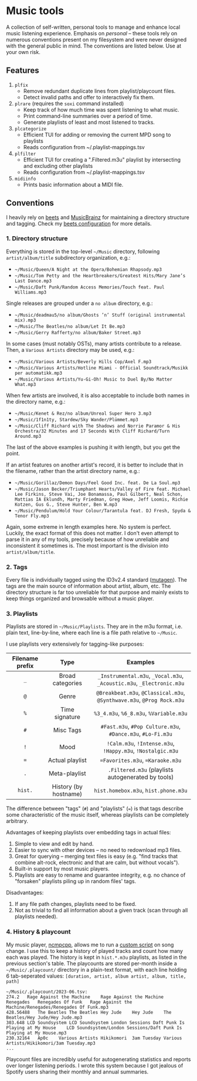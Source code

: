 # Music tools

A collection of self-written, personal tools to manage and enhance local music
listening experience. Emphasis on *personal* – these tools rely on numerous
conventions present on my filesystem and were never designed with the general
public in mind. The conventions are listed below. Use at your own risk.

## Features

1. `plfix`
    - Remove redundant duplicate lines from playlist/playcount files.
    - Detect invalid paths and offer to interactively fix them.
2. `plrare` (requires the `soxi` command installed)
    - Keep track of how much time was spent listening to what music.
    - Print command-line summaries over a period of time.
    - Generate playlists of least and most listened to tracks.
3. `plcategorize`
    - Efficient TUI for adding or removing the current MPD song to playlists
    - Reads configuration from ~/.playlist-mappings.tsv
4. `plfilter`
    - Efficient TUI for creating a ".Filtered.m3u" playlist by intersecting and
      excluding other playlists
    - Reads configuration from ~/.playlist-mappings.tsv
5. `midiinfo`
    - Prints basic information about a MIDI file.

## Conventions

I heavily rely on [beets](https://beets.io/) and
[MusicBrainz](https://musicbrainz.org/) for maintaining a directory structure
and tagging. Check my [beets configuration](https://github.com/Randoragon/dotfiles/blob/master/beets/.config/beets/config.yaml)
for more details.

### 1. Directory structure

Everything is stored in the top-level `~/Music` directory, following
`artist/album/title` subdirectory organization, e.g.:

- `~/Music/Queen/A Night at the Opera/Bohemian Rhapsody.mp3`
- `~/Music/Tom Petty and the Heartbreakers/Greatest Hits/Mary Jane’s Last Dance.mp3`
- `~/Music/Daft Punk/Random Access Memories/Touch feat. Paul Williams.mp3`

Single releases are grouped under a `no album` directory, e.g.:

- `~/Music/deadmau5/no album/Ghosts ’n’ Stuff (original instrumental mix).mp3`
- `~/Music/The Beatles/no album/Let It Be.mp3`
- `~/Music/Gerry Rafferty/no album/Baker Street.mp3`

In some cases (must notably OSTs), many artists contribute to a release.
Then, a `Various Artists` directory may be used, e.g.:

- `~/Music/Various Artists/Beverly Hills Cop/Axel F.mp3`
- `~/Music/Various Artists/Hotline Miami - Official Soundtrack/Musikk per automatikk.mp3`
- `~/Music/Various Artists/Yu-Gi-Oh! Music to Duel By/No Matter What.mp3`

When few artists are involved, it is also acceptable to include both names in
the directory name, e.g.:

- `~/Music/Kenet & Rez/no album/Unreal Super Hero 3.mp3`
- `~/Music/1f1n1ty, Stardew/Sky Wander/Plümmet.mp3`
- `~/Music/Cliff Richard with The Shadows and Norrie Paramor & His Orchestra/32 Minutes and 17 Seconds With Cliff Richard/Turn Around.mp3`

The last of the above examples is pushing it with length, but you get the point.

If an artist features on another artist's record, it is better to include that
in the filename, rather than the artist directory name, e.g.:

- `~/Music/Gorillaz/Demon Days/Feel Good Inc. feat. De La Soul.mp3`
- `~/Music/Jason Becker/Triumphant Hearts/Valley of Fire feat. Michael Lee Firkins, Steve Vai, Joe Bonamassa, Paul Gilbert, Neal Schon, Mattias IA Eklundh, Marty Friedman, Greg Howe, Jeff Loomis, Richie Kotzen, Gus G., Steve Hunter, Ben W.mp3`
- `~/Music/Pendulum/Hold Your Colour/Tarantula feat. DJ Fresh, Spyda & Tenor Fly.mp3`

Again, some extreme in length examples here. No system is perfect. Luckily, the
exact format of this does not matter. I don't even attempt to parse it in any of
my tools, precisely because of how unreliable and inconsistent it sometimes is.
The most important is the division into `artist/album/title`.

### 2. Tags

Every file is individually tagged using the ID3v2.4 standard
([mutagen](https://pypi.org/project/mutagen/)). The tags are the main source of
information about artist, album, etc. The directory structure is far too
unreliable for that purpose and mainly exists to keep things organized and
browsable without a music player.

### 3. Playlists

Playlists are stored in `~/Music/Playlists`. They are in the m3u format, i.e.
plain text, line-by-line, where each line is a file path relative to `~/Music`.

I use playlists very extensively for tagging-like purposes:

Filename prefix | Type | Examples
:---: | :---: | :---:
`_` | Broad categories | `_Instrumental.m3u`, `_Vocal.m3u`, `_Acoustic.m3u`, `_Electronic.m3u`
`@` | Genre | `@Breakbeat.m3u`, `@Classical.m3u`, `@Synthwave.m3u`, `@Prog Rock.m3u`
`%` | Time signature | `%3_4.m3u`, `%6_8.m3u`, `%Variable.m3u`
`#` | Misc Tags | `#Fast.m3u`, `#Pop Culture.m3u`, `#Dance.m3u`, `#Lo-Fi.m3u`
`!` | Mood | `!Calm.m3u`, `!Intense.m3u`, `!Happy.m3u`, `!Nostalgic.m3u`
`=` | Actual playlist | `=Favorites.m3u`, `=Karaoke.m3u`
`.` | Meta-playlist | `.Filtered.m3u` (playlists autogenerated by tools)
`hist.` | History (by hostname) | `hist.homebox.m3u`, `hist.phone.m3u`

The difference between "tags" (`#`) and "playlists" (`=`) is that tags describe
some characteristic of the music itself, whereas playlists can be completely
arbitrary.

Advantages of keeping playlists over embedding tags in actual files:

1. Simple to view and edit by hand.
2. Easier to sync with other devices – no need to redownload mp3 files.
3. Great for querying – merging text files is easy (e.g. "find tracks that
   combine alt-rock, electronic and that are calm, but without vocals").
4. Built-in support by most music players.
5. Playlists are easy to rename and guarantee integrity, e.g. no chance of
   "forsaken" playlists piling up in random files' tags.

Disadvantages:

1. If any file path changes, playlists need to be fixed.
2. Not as trivial to find all information about a given track (scan through all
   playlists needed).

### 4. History & playcount

My music player, [ncmpcpp](https://github.com/ncmpcpp/ncmpcpp), allows me to run
a [custom script](https://github.com/Randoragon/dotfiles/blob/master/scripts/.scripts/ncmpcpp-song-change.sh) on song change. I use this to keep a history of played tracks
and count how many each was played. The history is kept in `hist.*.m3u` playlists,
as listed in the previous section's table. The playcounts are stored per-month
inside a `~/Music/.playcount/` directory in a plain-text format, with each line
holding 6 tab-seperated values: `[duration, artist, album artist, album, title, path]`

```
~/Music/.playcount/2023-06.tsv:
274.2	Rage Against the Machine	Rage Against the Machine	Renegades	Renegades Of Funk	Rage Against the Machine/Renegades/Renegades Of Funk.mp3
428.56488	The Beatles	The Beatles	Hey Jude	Hey Jude	The Beatles/Hey Jude/Hey Jude.mp3
303.648	LCD Soundsystem	LCD Soundsystem	London Sessions	Daft Punk Is Playing at My House	LCD Soundsystem/London Sessions/Daft Punk Is Playing at My House.mp3
230.32164	Ap0c	Various Artists	Hikikomori	3am Tuesday	Various Artists/Hikikomori/3am Tuesday.mp3
...
```

Playcount files are incredibly useful for autogenerating statistics and reports
over longer listening periods. I wrote this system because I got jealous of
Spotify users sharing their monthly and annual summaries.
